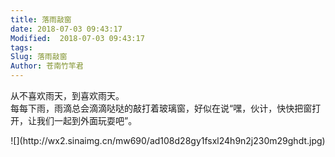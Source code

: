 ```yaml
---
title: 落雨敲窗
date: 2018-07-03 09:43:17
Modified:  2018-07-03 09:43:17
tags: 
Slug: 落雨敲窗
Author: 苍南竹竿君
---
```

从不喜欢雨天，到喜欢雨天。  
每每下雨，雨滴总会滴滴哒哒的敲打着玻璃窗，好似在说“嘿，伙计，快快把窗打开，让我们一起到外面玩耍吧”。  
<center>![](http://wx2.sinaimg.cn/mw690/ad108d28gy1fsxl24h9n2j230m29ghdt.jpg)</center>

